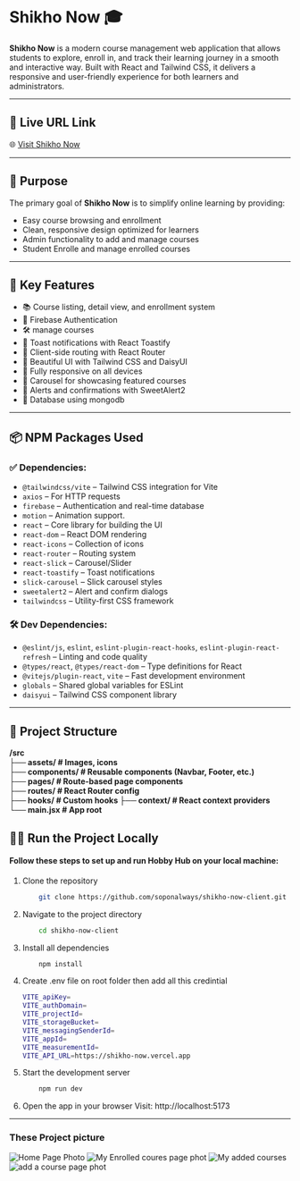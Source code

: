 # Shikho Now 🎓

**Shikho Now** is a modern course management web application that allows students to explore, enroll in, and track their learning journey in a smooth and interactive way. Built with React and Tailwind CSS, it delivers a responsive and user-friendly experience for both learners and administrators.

---

## 🚀 Live URL Link

🌐 [Visit Shikho Now](https://shikho-now.web.app)  

---

## 🎯 Purpose

The primary goal of **Shikho Now** is to simplify online learning by providing:
- Easy course browsing and enrollment
- Clean, responsive design optimized for learners
- Admin functionality to add and manage courses
- Student Enrolle and manage enrolled courses

---

## 🧩 Key Features

- 📚 Course listing, detail view, and enrollment system  
- 🔐 Firebase Authentication  
- 🛠  manage courses  
- 💬 Toast notifications with React Toastify  
- 🧭 Client-side routing with React Router  
- 🎨 Beautiful UI with Tailwind CSS and DaisyUI  
- 📱 Fully responsive on all devices  
- 🎥 Carousel for showcasing featured courses  
- 💌 Alerts and confirmations with SweetAlert2  
- 💾 Database using mongodb

---

## 📦 NPM Packages Used

### ✅ Dependencies:
- `@tailwindcss/vite` – Tailwind CSS integration for Vite  
- `axios` – For HTTP requests  
- `firebase` – Authentication and real-time database  
- `motion` – Animation support. 
- `react` – Core library for building the UI  
- `react-dom` – React DOM rendering  
- `react-icons` – Collection of icons  
- `react-router` – Routing system  
- `react-slick` – Carousel/Slider  
- `react-toastify` – Toast notifications  
- `slick-carousel` – Slick carousel styles  
- `sweetalert2` – Alert and confirm dialogs  
- `tailwindcss` – Utility-first CSS framework  

### 🛠 Dev Dependencies:
- `@eslint/js`, `eslint`, `eslint-plugin-react-hooks`, `eslint-plugin-react-refresh` – Linting and code quality  
- `@types/react`, `@types/react-dom` – Type definitions for React  
- `@vitejs/plugin-react`, `vite` – Fast development environment  
- `globals` – Shared global variables for ESLint  
- `daisyui` – Tailwind CSS component library  

---

## 📁 Project Structure

**/src <br>
├── assets/ # Images, icons <br>
├── components/ # Reusable components (Navbar, Footer, etc.) <br>
├── pages/ # Route-based page components <br>
├── routes/ # React Router config <br>
├── hooks/ # Custom hooks
├── context/ # React context providers <br>
└── main.jsx # App root**



## 🧑‍💻 Run the Project Locally
#### Follow these steps to set up and run Hobby Hub on your local machine:
1. Clone the repository
   ``` bash
       git clone https://github.com/soponalways/shikho-now-client.git
    ```
2. Navigate to the project directory
   ``` bash
       cd shikho-now-client
   ```
3. Install all dependencies
   ``` bash
       npm install
   ```
4. Create .env file on root folder then add all this credintial
    ```bash
   VITE_apiKey=
   VITE_authDomain=
   VITE_projectId=
   VITE_storageBucket=
   VITE_messagingSenderId=
   VITE_appId=
   VITE_measurementId=
    VITE_API_URL=https://shikho-now.vercel.app
   ```
5. Start the development server 
   ``` bash
       npm run dev
   ```
6. Open the app in your browser
Visit: http://localhost:5173



---

### These Project picture
![Home Page Photo](https://i.ibb.co/KjVZk6Gz/shikho-now-1.png)
![My Enrolled coures page phot](https://i.ibb.co/5gdTxn8Y/Shikho-now-2.png)
![My added courses](https://i.ibb.co/QjdrZddh/Shikho-now-3.png)
![add a course page phot](https://i.ibb.co/gN1xnWR/Shikho-now-4.png)
